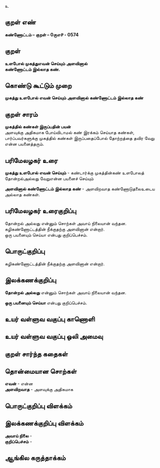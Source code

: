 உ

## குறள் எண் 

**கண்ணோட்டம் – குறள் – 0ருஎ௪ - 0574**  

## குறள் 

**உளபோல் முகத்துஎவன் செய்யும் அளவினால்  
கண்ணோட்டம் இல்லாத கண்.**  

## கொண்டு கூட்டும் முறை

**முகத்து உளபோல் எவன் செய்யும் அளவினால் கண்ணோட்டம் இல்லாத கண்**  

## குறள் சாரம் 

**முகத்தில் கண்கள் இருப்பதின் பயன்**  
அளவுக்கு அதிகமாக போய்விடாமல் கண் இரக்கம் செய்யாத கண்கள்,  
பார்ப்பவர்களுக்கு முகத்தில் கண்கள் இருப்பதைப்போல் தோற்றத்தை தவிர வேறு என்ன பயனைத்தரும்.  

## பரிமேலழகர் உரை

**முகத்து உளபோல் எவன் செய்யும்** - கண்டார்க்கு முகத்தின்கண் உளபோலத் தோன்றல்அல்லது வேறுஎன்ன பயனைச் செய்யும்  

**அளவினால் கண்ணோட்டம் இல்லாத கண்** - அளவிறவாத கண்ணோடுதலைஉடைய அல்லாத கண்கள். 

## பரிமேலழகர் உரைகுறிப்பு   

தோன்றல் அல்லது என்னும் சொற்கள் அவாய் நிலையான் வந்தன.  
கழிகண்ணோட்டத்தின் நீக்குதற்கு அளவினான் என்றார்.  
ஒரு பயனையும் செய்யா என்பது குறிப்பெச்சம்.    

## பொருட்குறிப்பு 

கழிகண்ணோட்டத்தின் நீக்குதற்கு அளவினான் என்றார்.  

## இலக்கணக்குறிப்பு  

**தோன்றல் அல்லது** என்னும் சொற்கள் அவாய் நிலையான் வந்தன.   

**ஒரு பயனையும் செய்யா** என்பது குறிப்பெச்சம். 

## உயர் வள்ளுவ வகுப்பு காணொளி


## உயர் வள்ளுவ வகுப்பு ஒலி அமைவு 

 
## குறள் சார்ந்த கதைகள் 


## தொன்மையான சொற்கள்  

**எவன்** - என்ன   
**அளவிறவாத** - அளவுக்கு அதிகமாக   


## பொருட்குறிப்பு விளக்கம்


## இலக்கணக்குறிப்பு விளக்கம்

**அவாய் நிலை** -   
**குறிப்பெச்சம்** - 

## ஆங்கில கருத்தாக்கம் 


